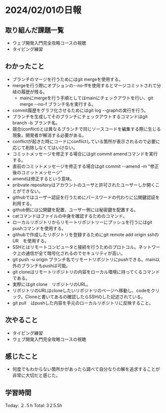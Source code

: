 # 2024/02/01の日報
## 取り組んだ課題一覧
* ウェブ開発入門完全攻略コースの視聴
* タイピング練習
## わかったこと
* ブランチのマージを行うためにはgit mergeを使用する。
* mergeを行う際にオプションの--no-ffを使用するとマージコミットされて分岐の履歴が残る。
  *  mainにmergeを行う手順としてはmainにチェックアウトを行い、git merge --no-f ブランチ名を実行する。
*  commit履歴をグラフ化させるためにはgit log --graphの実行を行う。
*  ブランチを生成してそのブランチにチェックアウトするコマンドはgit branch -b ブランチ名。
*  競合(conflict)とは異なるブランチで同じソースコードを編集する際に生じる現象。開発者が解消する必要がある。
*  conflictが起きた時にコードにconflictしている箇所が表示されるので必要に応じて削除しなくてはいけない。
*  コミットメッセージを修正する場合にはgit commit amendコマンドを実行する。
*  直前のコミットメッセージを修正する場合はgit commit --amend -m "修正後のコミットメッセージ"
*  amendは修正するという意味。
*  pribvate repositoryはアカウントのユーザと許可されたユーザーしか開くことができない。
*  githubではユーザー認証を行うためにパースワードの代わりに公開鍵認証を利用する。
  *  github側には公開鍵を配置、ユーザー側には秘密鍵を配置する。
*  catコマンドはファイルの中身を確認するためのコマンド。
*  ローカルリポジトリからリモートリポジトリーにプッシュを行うにはgit pushコマンドを使用する。
*  githubで作成したリポジトリを登録するためにgit remote add origin sshのUR　を使用する。
*  SSHとはリモートコンピュータと接続を行うためのプロトコル。ネットワーク上の通信が全て暗号化されるのでセキュリティが高い。
*  git push -u origin ブランチ名でリモートリポジトリにpushできる。main以外のブランチもpushは可能。
*  git cloneはリモートリポジトリの内容をローカル環境に持ってくるコマンドである。
  *  実際にはgit clone　リポジトリのURL。
  *  リポジトリのURLはcloneしたいリポジトリのページへ移動し、codeをクリック。Cloneと書いてあるの確認したらSSHのした記述されている。
* git pull　はpushした内容を手元のローカルリポジトリに反映すること。
## 次やること
* タイピング練習
* ウェブ開発入門完全攻略コースの視聴
## 感じたこと
* 何度でもわからない箇所かがあったら調べて自分なりの解を追求することが非常に大切だと感じた。
## 学習時間
Today: ２.５h
Total: 3２5.5h
